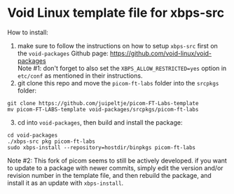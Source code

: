 # Void Linux template file for xbps-src
How to install:
1. make sure to follow the instructions on how to setup `xbps-src` first on the `void-packages` Github page: https://github.com/void-linux/void-packages <br />
Note #1: don't forget to also set the `XBPS_ALLOW_RESTRICTED=yes` option in `etc/conf` as mentioned in their instructions.
3. git clone this repo and move the `picom-ft-labs` folder into the `srcpkgs` folder:
```
git clone https://github.com/juipeltje/picom-FT-Labs-template
mv picom-FT-LABS-template void-packages/srcpkgs/picom-ft-labs
```
3. cd into `void-packages`, then build and install the package:
```
cd void-packages
./xbps-src pkg picom-ft-labs
sudo xbps-install --repository=hostdir/binpkgs picom-ft-labs
```
Note #2: This fork of picom seems to still be actively developed. if you want to update to a package with newer commits, simply edit the version and/or revision number in the template file, and then rebuild the package, and install it as an update with `xbps-install`.
